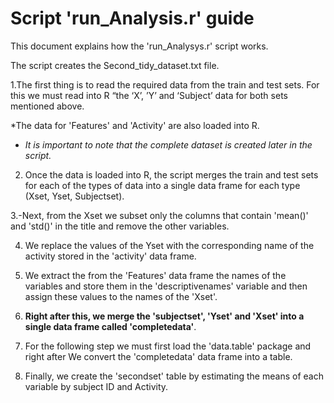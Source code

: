 ﻿# Script 'run_Analysis.r' guide

This document explains how the 'run_Analysys.r' script works.

The script creates the Second_tidy_dataset.txt file.

1.The first thing is to read the required data from the train and test sets. For this we must read into R 
“the ‘X’, ’Y’ and ‘Subject’ data for both sets mentioned above.

*The data for 'Features' and 'Activity' are also loaded into R.
* _It is important to note that the complete dataset is created later in the script._

2. Once the data is loaded into R, the script merges the train and test sets for each of the types of data into a single data frame for each type (Xset, Yset, Subjectset).

3.-Next, from the Xset we subset only the columns that contain 'mean()' and 'std()' in the title and remove the other variables.

4. We replace the values of the Yset with the corresponding name of the activity stored in the 'activity' data frame.

5. We extract the from the 'Features' data frame the names of the variables and store them in the 'descriptivenames' variable and then assign these values to the names of the 'Xset'.

6. __Right after this, we merge the 'subjectset', 'Yset' and 'Xset' into a single data frame called 'completedata'__.

7. For the following step we must first load the 'data.table' package and right after We convert the 'completedata' data frame into a table.

8. Finally, we create the 'secondset' table by estimating the means of each variable by subject ID and Activity.

